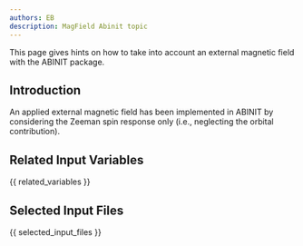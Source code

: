 ```yaml
---
authors: EB
description: MagField Abinit topic
---
```

<!--
This file is automatically generated by mksite.py. All changes will be lost.
Change the input yaml files or the python code
-->

This page gives hints on how to take into account an external magnetic field with the ABINIT package.

## Introduction

An applied external magnetic field has been implemented in ABINIT by
considering the Zeeman spin response only (i.e., neglecting the orbital
contribution).



## Related Input Variables

{{ related_variables }}

## Selected Input Files

{{ selected_input_files }}

